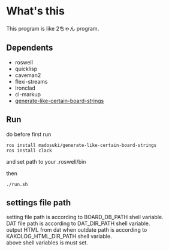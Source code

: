 # What's this
This program is like 2ちゃん program.


## Dependents
- roswell
- quicklisp
- caveman2
- flexi-streams
- Ironclad
- cl-markup
- [generate-like-certain-board-strings](https://github.com/madosuki/generate-like-certain-board-strings)

## Run
do before first run
```
ros install madosuki/generate-like-certain-board-strings
ros install clack
```

and set path to your .roswell/bin

then
```
./run.sh
```

## settings file path
setting file path is according to BOARD_DB_PATH shell variable.   
DAT file path is according to DAT_DIR_PATH shell variable.   
output HTML from dat when outdate path is according to KAKOLOG_HTML_DIR_PATH shell variable.   
above shell variables is must set.  

